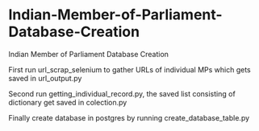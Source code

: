 # Indian-Member-of-Parliament-Database-Creation
Indian Member of Parliament Database Creation

First run url_scrap_selenium to gather URLs of individual MPs which gets saved in url_output.py

Second run getting_individual_record.py, the saved list consisting of dictionary get saved in colection.py

Finally create database in postgres by running create_database_table.py
